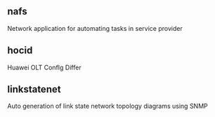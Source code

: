 ## nafs
Network application for automating tasks in service provider

## hocid
Huawei OLT ConfIg Differ 

## linkstatenet
Auto generation of link state network topology diagrams using SNMP 
